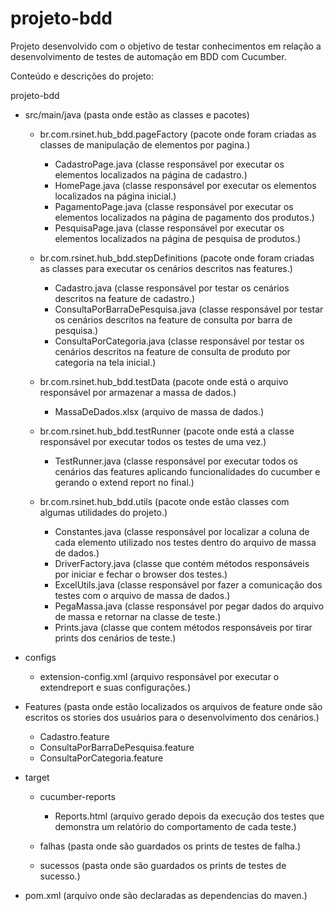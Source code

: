 # projeto-bdd
Projeto desenvolvido com o objetivo de testar conhecimentos em relação a desenvolvimento de testes de automação em BDD com Cucumber.

Conteúdo e descrições do projeto:

projeto-bdd

  - src/main/java (pasta onde estão as classes e pacotes)

    - br.com.rsinet.hub_bdd.pageFactory (pacote onde foram criadas as classes de manipulação de elementos por pagina.)
      - CadastroPage.java (classe responsável por executar os elementos localizados na página de cadastro.)
      - HomePage.java (classe responsável por executar os elementos localizados na página inicial.)
      - PagamentoPage.java (classe responsável por executar os elementos localizados na página de pagamento dos produtos.)
      - PesquisaPage.java (classe responsável por executar os elementos localizados na página de pesquisa de produtos.)
    
    - br.com.rsinet.hub_bdd.stepDefinitions (pacote onde foram criadas as classes para executar os cenários descritos nas features.)
      - Cadastro.java (classe responsável por testar os cenários descritos na feature de cadastro.)
      - ConsultaPorBarraDePesquisa.java (classe responsável por testar os cenários descritos na feature de consulta por barra de pesquisa.)
      - ConsultaPorCategoria.java (classe responsável por testar os cenários descritos na feature de consulta de produto por categoria na tela inicial.)
      
    - br.com.rsinet.hub_bdd.testData (pacote onde está o arquivo responsável por armazenar a massa de dados.)
      - MassaDeDados.xlsx (arquivo de massa de dados.)
      
    - br.com.rsinet.hub_bdd.testRunner (pacote onde está a classe responsável por executar todos os testes de uma vez.)
      - TestRunner.java (classe responsável por executar todos os cenários das features aplicando funcionalidades do cucumber e gerando o extend report no final.)
    
    - br.com.rsinet.hub_bdd.utils (pacote onde estão classes com algumas utilidades do projeto.)
      - Constantes.java (classe responsável por localizar a coluna de cada elemento utilizado nos testes dentro do arquivo de massa de dados.)
      - DriverFactory.java (classe que contém métodos responsáveis por iniciar e fechar o browser dos testes.)
      - ExcelUtils.java (classe responsável por fazer a comunicação dos testes com o arquivo de massa de dados.)
      - PegaMassa.java (classe responsável por pegar dados do arquivo de massa e retornar na classe de teste.)
      - Prints.java (classe que contem métodos responsáveis por tirar prints dos cenários de teste.)
  
  - configs
    - extension-config.xml (arquivo responsável por executar o extendreport e suas configurações.)
    
  - Features (pasta onde estão localizados os arquivos de feature onde são escritos os stories dos usuários para o desenvolvimento dos cenários.)
    - Cadastro.feature
    - ConsultaPorBarraDePesquisa.feature
    - ConsultaPorCategoria.feature
  
  - target
    - cucumber-reports
      - Reports.html (arquivo gerado depois da execução dos testes que demonstra um relatório do comportamento de cada teste.)
      
    - falhas (pasta onde são guardados os prints de testes de falha.)
    - sucessos (pasta onde são guardados os prints de testes de sucesso.)
    
  - pom.xml (arquivo onde são declaradas as dependencias do maven.)
